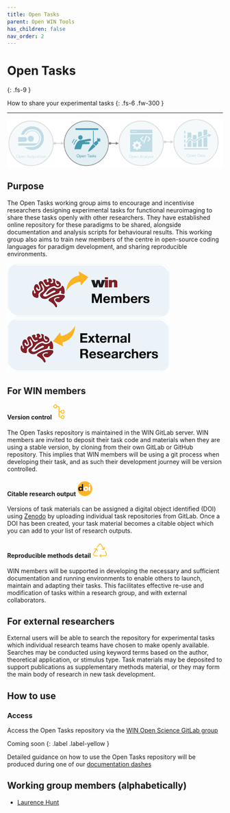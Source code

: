 ```yaml
---
title: Open Tasks
parent: Open WIN Tools
has_children: false
nav_order: 2
---
```



# Open Tasks
{: .fs-9 }

How to share your experimental tasks
{: .fs-6 .fw-300 }

---

![open-tasks](../img/img-open-tasks-flow.png)

## Purpose
The Open Tasks working group aims to encourage and incentivise researchers designing experimental tasks for functional neuroimaging to share these tasks openly with other researchers. They have established online repository for these paradigms to be shared, alongside documentation and analysis scripts for behavioural results. This working group also aims to train new members of the centre in open-source coding languages for paradigm development, and sharing reproducible environments.

[![For WIN members](../img/btn-win.png)](https://cassgvp.github.io/WIN-Open-Neuroimaging-Community/docs/tools/tasks.html#for-win-members)      [![For external researchers](../img/btn-external.png)](https://cassgvp.github.io/WIN-Open-Neuroimaging-Community/docs/tools/tasks.html#for-external-researchers)

## For WIN members
#### Version control ![version-control](../img/icon-version-control.png)
The Open Tasks repository is maintained in the WIN GitLab server. WIN members are invited to deposit their task code and materials when they are using a stable version, by cloning from their own GitLab or GitHub repository. This implies that WIN members will be using a git process when developing their task, and as such their development journey will be version controlled.

#### Citable research output ![doi](../img/icon-doi.png)
Versions of task materials can be assigned a digital object identified (DOI) using [Zenodo](https://zenodo.org) by uploading individual task repositories from GitLab. Once a DOI has been created, your task material becomes a citable object which you can add to your list of research outputs.

#### Reproducible methods detail ![reproduce](../img/icon-reproduce.png)
WIN members will be supported in developing the necessary and sufficient documentation and running environments to enable others to launch, maintain and adapting their tasks. This facilitates effective re-use and modification of tasks within a research group, and with external collaborators.


## For external researchers
External users will be able to search the repository for experimental tasks which individual research teams have chosen to make openly available. Searches may be conducted using keyword terms based on the author, theoretical application, or stimulus type. Task materials may be deposited to support publications as supplementary methods material, or they may form the main body of research in new task development.

## How to use
### Access
Access the Open Tasks repository via the [WIN Open Science GitLab group](https://git.fmrib.ox.ac.uk/open-science)

Coming soon
{: .label .label-yellow }

Detailed guidance on how to use the Open Tasks repository will be produced during one of our [documentation dashes](../events/doc-dash-1.md)

## Working group members (alphabetically)
- [Laurence Hunt](https://www.win.ox.ac.uk/people/laurence-hunt)
